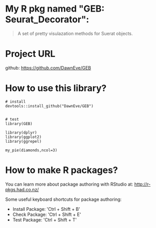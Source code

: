 # My R pkg named "GEB: Seurat_Decorator":

>  A set of pretty visulazation methods for Suerat objects.


# Project URL

github: https://github.com/DawnEve/GEB





# How to use this library?

```
# install
devtools::install_github("DawnEve/GEB")


# test
library(GEB)

library(dplyr)
library(ggplot2)
library(ggrepel)

my_pie(diamonds,ncol=3)
```





# How to make R packages?

You can learn more about package authoring with RStudio at:   http://r-pkgs.had.co.nz/

Some useful keyboard shortcuts for package authoring:

- Install Package:           'Ctrl + Shift + B'
- Check Package:             'Ctrl + Shift + E'
- Test Package:              'Ctrl + Shift + T'
